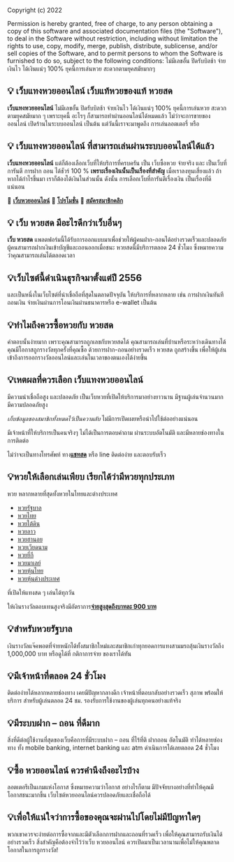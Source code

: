 Copyright (c) 2022 <Your name here>

Permission is hereby granted, free of charge, to any person obtaining
a copy of this software and associated documentation files (the
"Software"), to deal in the Software without restriction, including
without limitation the rights to use, copy, modify, merge, publish,
distribute, sublicense, and/or sell copies of the Software, and to
permit persons to whom the Software is furnished to do so, subject to
the following conditions:
<meta name="generator" content="ChangYed Web Designer 19.9.9.0922" />
<meta name="template" content="ChangYed 9.0.0" />
<meta data-template-name="ChangYed_Responsive"></meta>
<span class="css-truncate-target card-description">
ไม่มีเลขอั้น ปิดรับบิลช้า จ่ายเงินไว ได้เงินแน่ๆ 100% ยุคนี้การเล่นหวย สะดวกตามยุคสมัยมากๆ</span>

## 💡 เว็บแทงหวยออนไลน์ เว็บแท้หวยของแท้ หวยสด

**เว็บแทงหวยออนไลน์** ไม่มีเลขอั้น ปิดรับบิลช้า จ่ายเงินไว ได้เงินแน่ๆ 100%
ยุคนี้การเล่นหวย สะดวกตามยุคสมัยมาก ๆ เพราะยุคนี้ อะไรๆ ก็สามารถทำผ่านออนไลน์ได้หมดแล้ว ไม่ว่าจะการขายของออนไลน์ เปิดร้านในระบบออนไลน์ เป็นต้น แต่วันนี้เราจะมาพูดถึง การเล่นลอตเตอรี่ หรือ

## 💡 เว็บแทงหวยออนไลน์ ที่สามารถเล่นผ่านระบบออนไลน์ได้แล้ว

**เว็บแทงหวยออนไลน์** แต่ก็ต้องเลือกเว็บที่ให้บริการที่ครบครัน เป็น เว็บซื้อหวย จ่ายจริง และ เป็นเว็บที่การันตี
การฝาก ถอน ได้ชัวร์ 100 % **เพราะเรื่องเงินนั้นเป็นเรื่องที่สำคัญ** เมื่อเราลงทุนเสี่ยงแล้ว ถ้าหากได้กำไรขึ้นมา เราก็ต้องได้เงินในส่วนนั้น ดังนั้น การเลือกเว็บที่การันตีเรื่องเงิน เป็นเรื่องที่ดีแน่นอน

🔴 [**เว็บหวยออนไลน์**](https://www.google.com.gh/url?sa=t&url=https://aaaknights.com/)
🔴 [**โปรโมชั่น**](https://www.google.com.gi/url?sa=t&url=https://aaaknights.com/)
🔴 [**สมัครสมาชิกคลิก**](https://www.google.gl/url?sa=t&url=https://aaaknights.com/)

## 💡 เว็บ หวยสด มีอะไรดีกว่าเว็บอื่นๆ

**เว็บ หวยสด** แพลตฟอร์มนี้ได้รับการออกแบบมาเพื่อช่วยให้ผู้คนฝาก-ถอนได้อย่างรวดเร็วและปลอดภัย ผู้คนสามารถฝากเงินเข้าบัญชีและถอนออกเมื่อชนะ หวยสดนี้มีบริการตลอด 24 ชั่วโมง ซึ่งหมายความว่าคุณสามารถเล่นได้ตลอดเวลา

## 💡เว็บไซต์นี้ดำเนินธุรกิจมาตั้งแต่ปี 2556

และเป็นหนึ่งในเว็บไซต์ที่น่าเชื่อถือที่สุดในตลาดปัจจุบัน ให้บริการที่หลากหลาย เช่น การฝากเงินทันที ถอนเงิน จ่ายเงินผ่านการโอนเงินผ่านธนาคารหรือ e-wallet เป็นต้น

## 💡ทำไมถึงควรซื้อหวยกับ หวยสด

คำตอบนั้นง่ายมาก เพราะคุณสามารถถูกเลขกับหวยสดได้ คุณสามารถเล่นที่บ้านหรือระหว่างเดินทางได้ คุณมีโอกาสถูกรางวัลทุกครั้งที่คุณซื้อ ด้วยการฝาก-ถอนอย่างรวดเร็ว หวยสด ถูกสร้างขึ้น เพื่อให้ผู้เล่นเข้าถึงการออกรางวัลออนไลน์และเล่นในเวลาของตนเองได้ง่ายขึ้น

## 💡เหตผลที่ควรเลือก เว็บแทงหวยออนไลน์

มีความน่าเชื่อถือสูง และปลอดภัย เป็นเว็บหวยที่เปิดให้บริการมาอย่างยาวนาน มีฐานผู้เล่นจำนวนมาก มีความปลอดภัยสูง

*เก็บข้อมูลของสมาชิกทั้งหมดไว้เป็นความลับ*
ไม่มีการเปิดเผยหรือนำไปใช้ต่ออย่างแน่นอน

มีเจ้าหน้าที่ให้บริการเป็นคนจริงๆ ไม่ได้เป็นการตอบคำถาม
ผ่านระบบอัตโนมัติ และมีหลายช่องทางในการติดต่อ

ไม่ว่าจะเป็นทางโทรศัพท์
ทาง[**แชทสด**](https://www.google.hn/url?sa=t&url=https://pnckdevapp.com/) หรือ line ติดต่อง่าย และตอบรับเร็ว

## 💡หวยให้เลือกเล่นเพียบ เรียกได้ว่ามีหวยทุกประเภท

หวย หลากหลายที่สุดทั้งหวยในไทยและต่างประเทศ

- [หวยรัฐบาล](https://images.google.com.gt/url?sa=t&url=https://aaaknights.com/)
- [หวยไทย](https://www.google.gy/url?sa=t&url=https://aaaknights.com/)
- [หวยใต้ดิน](https://www.google.hn/url?sa=t&url=https://aaaknights.com/)
- [หวยลาว](http://www.google.hr/url?sa=t&url=https://aaaknights.com/)
- [หวยฮานอย](https://maps.google.ht/url?sa=t&url=https://aaaknights.com/)
- [หวยเวียดนาม](https://maps.google.hu/url?sa=t&url=https://aaaknights.com/)
- [หวยยี่กี](https://www.google.co.id/url?sa=t&url=https://aaaknights.com/)
- [หวยมาเลย์](https://images.google.ie/url?sa=t&url=https://aaaknights.com/)
- [หวยหุ้นไทย](https://www.google.co.il/url?sa=t&url=https://aaaknights.com/)
- [หวยหุ้นต่างประเทศ](https://maps.google.im/url?sa=t&url=https://aaaknights.com/)

ที่เปิดให้แทงสด ๆ เล่นได้ทุกวัน

ให้เงินรางวัลตอบเทนสูงจริงมีอัตราการ[**จ่ายสูงสุดถึงบาทละ 900 บาท**](http://images.google.gr/url?sa=t&url=https://aaaknights.com/)

## 💡สำหรับหวยรัฐบาล

เงินรางวัลแจ๊คพอตที่จ่ายหนักได้ทั้งสมาชิกใหม่และสมาชิกเก่าทุกยอดการแทงสามมรถลุ้นเงินรางวัลถึง 1,000,000 บาท หรือดูได้ที่ กติกาการจ่าย ของเราได้ทัน

## 💡มีเจ้าหน้าที่ตลอด 24 ชั่วโมง

ติดต่อง่ายได้หลากหลายช่องทาง เคยมีปัญหากลางดึก เจ้าหน้าที่ตอบกลับอย่างรวดเร็ว สุภาพ พร้อมให้บริการ สำหรับผู้เล่นตลอด 24 ชม. รองรับการใช้งานของผู้เล่นทุกคนอย่างแท้จริง

## 💡มีระบบฝาก – ถอน ที่ดีมาก

สิ่งที่ดีต่อผู้ใช้งานที่สุดของเว็บคือการที่มีระบบฝาก – ถอน ที่ไร้ที่ติ ฝากถอน อัตโนมัติ ทำได้หลายช่องทาง ทั้ง mobile banking, internet banking และ atm ดำเนินการได้เลยตลอด 24 ชั่วโมง

## 💡ซื้อ หวยออนไลน์ ควรคำนึงถึงอะไรบ้าง
ลอตเตอรีเป็นเกมแห่งโอกาส ซึ่งหมายความว่าโอกาส อย่างไรก็ตาม มีปัจจัยบางอย่างที่ทำให้คุณมีโอกาสชนะมากขึ้น เว็บไซต์หวยออนไลน์ควรปลอดภัยและเชื่อถือได้

## 💡เพื่อให้แน่ใจว่าการซื้อของคุณจะผ่านไปโดยไม่มีปัญหาใดๆ

พวกเขาควรจะง่ายต่อการซื้อจากและมีตัวเลือกการฝากและถอนที่รวดเร็ว เพื่อให้คุณสามารถรับเงินได้อย่างรวดเร็ว สิ่งสำคัญคือต้องจำไว้ว่าเว็บ หวยออนไลน์ ควรเปิดมาเป็นเวลานานเพื่อไม่ให้คุณพลาดโอกาสในการถูกรางวัล!


<script>
const description = document.createElement('meta');
description.name = 'description';
description.content = 'หวย ไม่มีเลขอั้น หวย ปิดรับบิลช้า หวย จ่ายเงินไว หวย ได้เงินแน่ๆ 100% ยุคนี้การเล่นหวย สะดวกตามยุคสมัยมากๆ';
document.head.appendChild(description);
const keywords = document.createElement('meta');
keywords.name = 'keywords';
keywords.content = 'หวย, ไม่มีเลขอั้น ,หวย ปิดรับบิลช้า, หวย จ่ายเงินไว ,หวย ได้เงินแน่ๆ';
document.head.appendChild(keywords);
</script>
